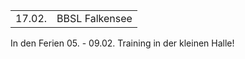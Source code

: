 |        |                |
| ------ | -------------- |
| 17.02. | BBSL Falkensee |

In den Ferien 05. - 09.02. Training in der kleinen Halle!
